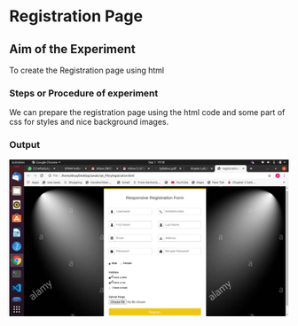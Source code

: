 
# Registration Page

## Aim of the Experiment
To create the Registration page using html

### Steps or Procedure of experiment

We can prepare the registration page using the html code and some part of css for styles and nice background images.


### Output

![output](registration_page.png)
